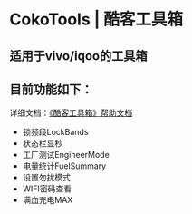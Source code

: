 # CokoTools | 酷客工具箱

适用于vivo/iqoo的工具箱
---
## 目前功能如下：

详细文档：[《酷客工具箱》帮助文档](https://shimo.im/docs/R13j8x5vQ1ieogk5)

- 锁频段LockBands
- 状态栏显秒
- 工厂测试EngineerMode
- 电量统计FuelSummary
- 设置勿扰模式
- WIFI密码查看
- 满血充电MAX
